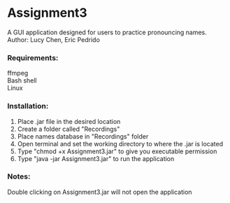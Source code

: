 # Assignment3
A GUI application designed for users to practice pronouncing names.<br />
Author: Lucy Chen, Eric Pedrido<br />

### Requirements:
ffmpeg<br />
Bash shell<br />
Linux<br />

### Installation:
1) Place .jar file in the desired location
2) Create a folder called "Recordings"
3) Place names database in "Recordings" folder
4) Open terminal and set the working directory to where the .jar is located
5) Type "chmod +x Assignment3.jar" to give you executable permission
6) Type "java -jar Assignment3.jar" to run the application

### Notes:
Double clicking on Assignment3.jar will not open the application
